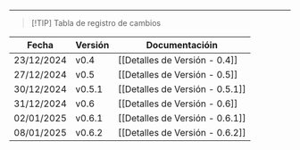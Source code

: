 
---

> [!TIP] Tabla de registro de cambios

| Fecha      | Versión | Documentacióin                  |
| ---------- | ------- | ------------------------------- |
| 23/12/2024 | v0.4    | [[Detalles de Versión - 0.4]]   |
| 27/12/2024 | v0.5    | [[Detalles de Versión - 0.5]]   |
| 30/12/2024 | v0.5.1  | [[Detalles de Versión - 0.5.1]] |
| 31/12/2024 | v0.6    | [[Detalles de Versión - 0.6]]   |
| 02/01/2025 | v0.6.1  | [[Detalles de Versión - 0.6.1]] |
| 08/01/2025 | v0.6.2  | [[Detalles de Versión - 0.6.2]] |
